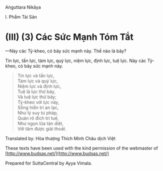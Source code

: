  

Aṅguttara Nikāya

I. Phẩm Tài Sản

# (III) (3) Các Sức Mạnh Tóm Tắt

—Này các Tỷ-kheo, có bảy sức mạnh này. Thế nào là bảy?

Tín lực, tấn lực, tàm lực, quý lực, niệm lực, định lực, tuệ lực. Này các Tỷ-kheo, có bảy sức mạnh này.

> Tín lực và tấn lực,  
> Tàm lực và quý lực,  
> Niệm lực và định lực,  
> Tuệ là lực thứ bảy,  
> Và tuệ lực thứ bảy;  
> Tỷ-kheo với lực này,  
> Sống hiền trí an lạc,  
> Như lý suy tư pháp,  
> Quán rõ đích trí tuệ,  
> Như ngọn lửa tàn diệt,  
> Với tâm được giải thoát.

Translated by: Hòa thượng Thích Minh Châu dịch Việt

These texts have been used with the kind permission of the webmaster of [http://www.budsas.net/](http://www.budsas.net/)

Prepared for SuttaCentral by Ayya Vimala.